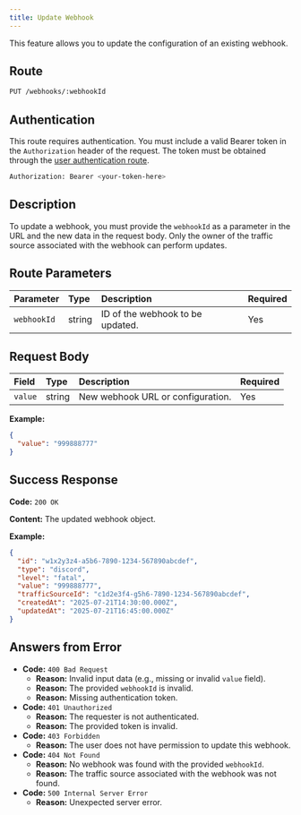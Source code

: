 ```yaml
---
title: Update Webhook
---
```


This feature allows you to update the configuration of an existing webhook.

## Route

```bash
PUT /webhooks/:webhookId
```

## Authentication

This route requires authentication. You must include a valid Bearer token in the `Authorization` header of the request. The token must be obtained through the [user authentication route](/api/user/authuser/).

```bash
Authorization: Bearer <your-token-here>
```

## Description

To update a webhook, you must provide the `webhookId` as a parameter in the URL and the new data in the request body. Only the owner of the traffic source associated with the webhook can perform updates.

## Route Parameters

| Parameter   | Type   | Description                      | Required |
| :---------- | :----- | :------------------------------- | :------- |
| `webhookId` | string | ID of the webhook to be updated. | Yes      |

## Request Body

| Field   | Type   | Description                       | Required |
| :------ | :----- | :-------------------------------- | :------- |
| `value` | string | New webhook URL or configuration. | Yes      |

**Example:**

```json
{
  "value": "999888777"
}
```

## Success Response

**Code:** `200 OK`

**Content:** The updated webhook object.

**Example:**

```json
{
  "id": "w1x2y3z4-a5b6-7890-1234-567890abcdef",
  "type": "discord",
  "level": "fatal",
  "value": "999888777",
  "trafficSourceId": "c1d2e3f4-g5h6-7890-1234-567890abcdef",
  "createdAt": "2025-07-21T14:30:00.000Z",
  "updatedAt": "2025-07-21T16:45:00.000Z"
}
```

## Answers from Error

- **Code:** `400 Bad Request`
  - **Reason:** Invalid input data (e.g., missing or invalid `value` field).
  - **Reason:** The provided `webhookId` is invalid.
  - **Reason:** Missing authentication token.
- **Code:** `401 Unauthorized`
  - **Reason:** The requester is not authenticated.
  - **Reason:** The provided token is invalid.
- **Code:** `403 Forbidden`
  - **Reason:** The user does not have permission to update this webhook.
- **Code:** `404 Not Found`
  - **Reason:** No webhook was found with the provided `webhookId`.
  - **Reason:** The traffic source associated with the webhook was not found.
- **Code:** `500 Internal Server Error`
  - **Reason:** Unexpected server error.
